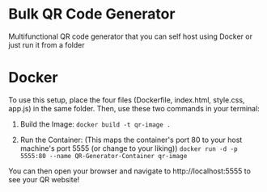 # Bulk QR Code Generator
Multifunctional QR code generator that you can self host using Docker or just run it from a folder


# Docker
To use this setup, place the four files (Dockerfile, index.html, style.css, app.js) in the same folder. Then, use these two commands in your terminal:

1. Build the Image:
`docker build -t qr-image .`

2. Run the Container: (This maps the container's port 80 to your host machine's port 5555 (or change to your liking))
`docker run -d -p 5555:80 --name QR-Generator-Container qr-image`

You can then open your browser and navigate to http://localhost:5555 to see your QR website!
